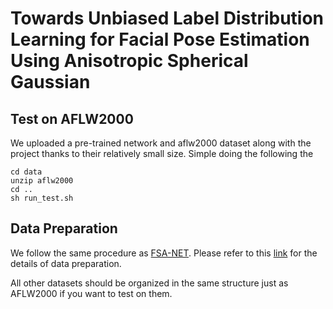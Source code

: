 # Towards Unbiased Label Distribution Learning for Facial Pose Estimation Using Anisotropic Spherical Gaussian 	

## Test on AFLW2000
We uploaded a pre-trained network and aflw2000 dataset along with the project thanks to their relatively small size. Simple doing the following the 

```
cd data
unzip aflw2000
cd ..
sh run_test.sh
```

## Data Preparation
We follow the same procedure as [FSA-NET](https://github.com/shamangary/FSA-Net). Please refer to this [link](https://github.com/shamangary/FSA-Net#1-data-pre-processing) for the details of data preparation.

All other datasets should be organized in the same structure just as AFLW2000 if you want to test on them.